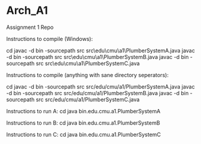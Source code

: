 Arch_A1
=======

Assignment 1 Repo

Instructions to compile (Windows):

cd <root of project>
javac -d bin -sourcepath src src\edu\cmu\a1\PlumberSystemA.java
javac -d bin -sourcepath src src\edu\cmu\a1\PlumberSystemB.java
javac -d bin -sourcepath src src\edu\cmu\a1\PlumberSystemC.java

Instructions to compile (anything with sane directory seperators):

cd <root of project>
javac -d bin -sourcepath src src/edu/cmu/a1/PlumberSystemA.java
javac -d bin -sourcepath src src/edu/cmu/a1/PlumberSystemB.java
javac -d bin -sourcepath src src/edu/cmu/a1/PlumberSystemC.java

Instructions to run A:
cd <root of project>
java bin.edu.cmu.a1.PlumberSystemA <Path to FlightData.dat>

Instructions to run B:
cd <root of project>
java bin.edu.cmu.a1.PlumberSystemB <Path to FlightData.dat>

Instructions to run C:
cd <root of project>
java bin.edu.cmu.a1.PlumberSystemC <Path to FlightData1.dat> <Path to FlightData2.dat>

